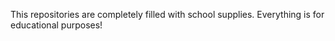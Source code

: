 This repositories are completely filled with school supplies. Everything is for educational purposes!